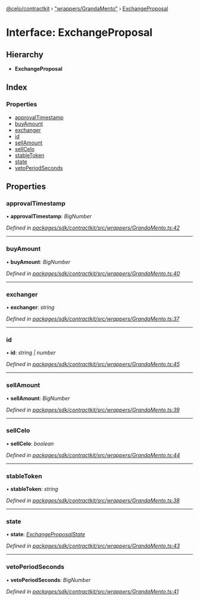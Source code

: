 [@celo/contractkit](../README.md) › ["wrappers/GrandaMento"](../modules/_wrappers_grandamento_.md) › [ExchangeProposal](_wrappers_grandamento_.exchangeproposal.md)

# Interface: ExchangeProposal

## Hierarchy

* **ExchangeProposal**

## Index

### Properties

* [approvalTimestamp](_wrappers_grandamento_.exchangeproposal.md#approvaltimestamp)
* [buyAmount](_wrappers_grandamento_.exchangeproposal.md#buyamount)
* [exchanger](_wrappers_grandamento_.exchangeproposal.md#exchanger)
* [id](_wrappers_grandamento_.exchangeproposal.md#id)
* [sellAmount](_wrappers_grandamento_.exchangeproposal.md#sellamount)
* [sellCelo](_wrappers_grandamento_.exchangeproposal.md#sellcelo)
* [stableToken](_wrappers_grandamento_.exchangeproposal.md#stabletoken)
* [state](_wrappers_grandamento_.exchangeproposal.md#state)
* [vetoPeriodSeconds](_wrappers_grandamento_.exchangeproposal.md#vetoperiodseconds)

## Properties

###  approvalTimestamp

• **approvalTimestamp**: *BigNumber*

*Defined in [packages/sdk/contractkit/src/wrappers/GrandaMento.ts:42](https://github.com/celo-org/celo-monorepo/blob/master/packages/sdk/contractkit/src/wrappers/GrandaMento.ts#L42)*

___

###  buyAmount

• **buyAmount**: *BigNumber*

*Defined in [packages/sdk/contractkit/src/wrappers/GrandaMento.ts:40](https://github.com/celo-org/celo-monorepo/blob/master/packages/sdk/contractkit/src/wrappers/GrandaMento.ts#L40)*

___

###  exchanger

• **exchanger**: *string*

*Defined in [packages/sdk/contractkit/src/wrappers/GrandaMento.ts:37](https://github.com/celo-org/celo-monorepo/blob/master/packages/sdk/contractkit/src/wrappers/GrandaMento.ts#L37)*

___

###  id

• **id**: *string | number*

*Defined in [packages/sdk/contractkit/src/wrappers/GrandaMento.ts:45](https://github.com/celo-org/celo-monorepo/blob/master/packages/sdk/contractkit/src/wrappers/GrandaMento.ts#L45)*

___

###  sellAmount

• **sellAmount**: *BigNumber*

*Defined in [packages/sdk/contractkit/src/wrappers/GrandaMento.ts:39](https://github.com/celo-org/celo-monorepo/blob/master/packages/sdk/contractkit/src/wrappers/GrandaMento.ts#L39)*

___

###  sellCelo

• **sellCelo**: *boolean*

*Defined in [packages/sdk/contractkit/src/wrappers/GrandaMento.ts:44](https://github.com/celo-org/celo-monorepo/blob/master/packages/sdk/contractkit/src/wrappers/GrandaMento.ts#L44)*

___

###  stableToken

• **stableToken**: *string*

*Defined in [packages/sdk/contractkit/src/wrappers/GrandaMento.ts:38](https://github.com/celo-org/celo-monorepo/blob/master/packages/sdk/contractkit/src/wrappers/GrandaMento.ts#L38)*

___

###  state

• **state**: *[ExchangeProposalState](../enums/_wrappers_grandamento_.exchangeproposalstate.md)*

*Defined in [packages/sdk/contractkit/src/wrappers/GrandaMento.ts:43](https://github.com/celo-org/celo-monorepo/blob/master/packages/sdk/contractkit/src/wrappers/GrandaMento.ts#L43)*

___

###  vetoPeriodSeconds

• **vetoPeriodSeconds**: *BigNumber*

*Defined in [packages/sdk/contractkit/src/wrappers/GrandaMento.ts:41](https://github.com/celo-org/celo-monorepo/blob/master/packages/sdk/contractkit/src/wrappers/GrandaMento.ts#L41)*
